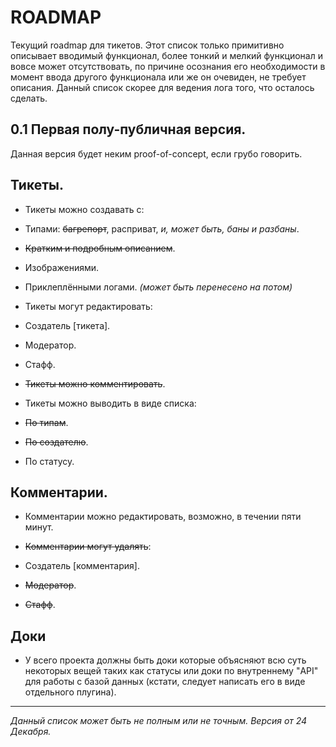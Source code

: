 # ROADMAP

Текущий roadmap для тикетов. Этот список только примитивно описывает вводимый функционал, более тонкий и мелкий функционал и вовсе может отсутствовать, по причине осознания его необходимости в момент ввода другого функционала или же он очевиден, не требует описания.
Данный список скорее для ведения лога того, что осталось сделать.

## 0.1 Первая полу-публичная версия.

Данная версия будет неким proof-of-concept, если грубо говорить.

## Тикеты.
* Тикеты можно создавать с:
 * Типами: ~~багрепорт~~, расприват, *и, может быть, баны и разбаны*.
 * ~~Кратким и подробным описанием~~.
 * Изображениями.
 * Приклеплёнными логами. *(может быть перенесено на потом)*

* Тикеты могут редактировать:
 * Создатель [тикета].
 * Модератор.
 * Стафф.

* ~~Тикеты можно комментировать~~.

* Тикеты можно выводить в виде списка:
 * ~~По типам~~.
 * ~~По создателю~~.
 * По статусу.

## Комментарии.
* Комментарии можно редактировать, возможно, в течении пяти минут.

* ~~Комментарии могут удалять~~:
 * Создатель [комментария].
 * ~~Модератор~~.
 * ~~Стафф~~.
 
 ## Доки
 
 * У всего проекта должны быть доки которые объясняют всю суть некоторых вещей таких как статусы или доки по внутреннему "API" для работы с базой данных (кстати, следует написать его в виде отдельного плугина).

----------
*Данный список может быть не полным или не точным.*
*Версия от 24 Декабря.*
